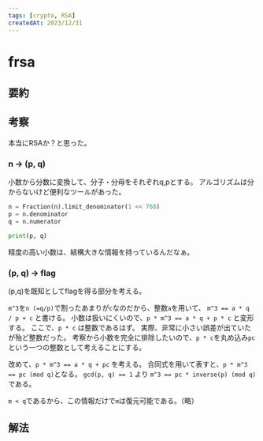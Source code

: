 ```yaml
---
tags: [crypto, RSA]
createdAt: 2023/12/31
---
```


# frsa

## 要約

## 考察

本当にRSAか？と思った。

### n → (p, q)

小数から分数に変換して、分子・分母をそれぞれq,pとする。
アルゴリズムは分からないけど便利なツールがあった。

```python
n = Fraction(n).limit_denominator(1 << 768)
p = n.denominator
q = n.numerator

print(p, q)
```

精度の高い小数は、結構大きな情報を持っているんだなぁ。

### (p, q) → flag

(p,q)を既知としてflagを得る部分を考える。

`m^3`を`n (=q/p)`で割ったあまりが`c`なのだから、整数`a`を用いて、
`m^3 == a * q / p + c` と書ける。
小数は扱いにくいので、`p * m^3 == a * q + p * c` と変形する。
ここで、`p * c` は整数であるはず。
実際、非常に小さい誤差が出ていたが殆ど整数だった。
考察から小数を完全に排除したいので、`p * c`を丸め込み`pc`という一つの整数として考えることにする。

改めて、`p * m^3 == a * q + pc` を考える。
合同式を用いて表すと、`p * m^3 == pc (mod q)`となる。
`gcd(p, q) == 1` より `m^3 == pc * inverse(p) (mod q)`である。

`m < q`であるから、この情報だけで`m`は復元可能である。（略）

## 解法

